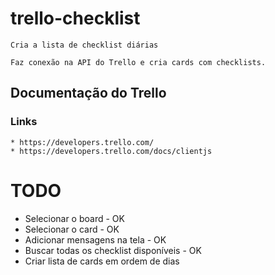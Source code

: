 # trello-checklist
	Cria a lista de checklist diárias

	Faz conexão na API do Trello e cria cards com checklists.

## Documentação do Trello

### Links
	* https://developers.trello.com/
	* https://developers.trello.com/docs/clientjs

# TODO

* Selecionar o board	- OK
* Selecionar o card		- OK
* Adicionar mensagens na tela	- OK
* Buscar todas os checklist disponíveis		- OK
* Criar lista de cards em ordem de dias